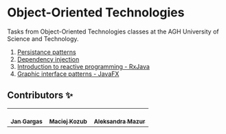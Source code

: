 # Object-Oriented Technologies

Tasks from Object-Oriented Technologies classes at the AGH University of Science and Technology.

1. [Persistance patterns](../master/lab1)
2. [Dependency injection](../master/lab2/lab-ioc)
3. [Introduction to reactive programming - RxJava](../master/lab3/lab-rx)
4. [Graphic interface patterns - JavaFX](../master/lab4/lab-gui-gallery)

## Contributors ✨
<table>
  <tr>
    <td align="center"><a href="https://github.com/jasiekg25"><br /><sub><b>Jan Gargas</b></sub></a><br />
    </td>
    <td align="center"><a href="https://github.com/macko99"><br /><sub><b>Maciej Kozub</b></sub></a><br /></td>
    <td align="center"><a href="https://github.com/alexmaz99"><br /><sub><b>Aleksandra Mazur</b></sub></a><br /></td>
  </tr>
</table>